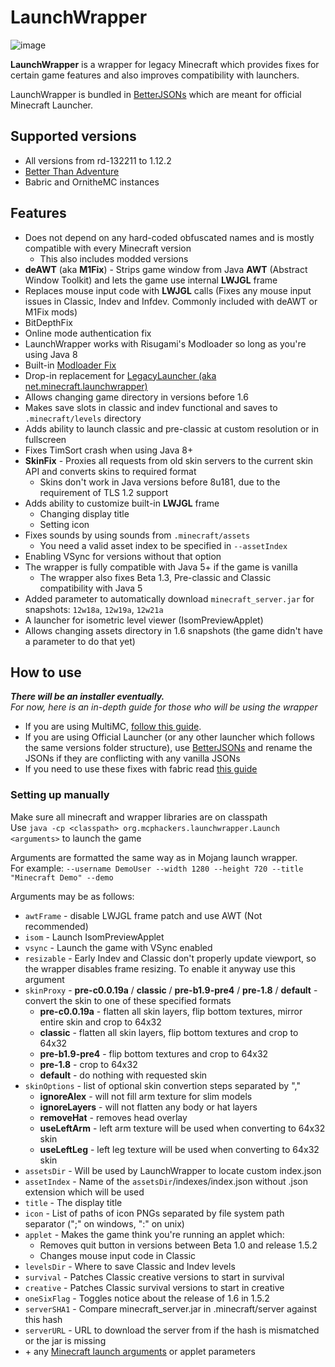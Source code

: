 # LaunchWrapper
![image](https://user-images.githubusercontent.com/68742864/227987160-03948674-48c2-4a69-b5b8-86793462f128.png)

**LaunchWrapper** is a wrapper for legacy Minecraft which provides fixes for certain game features and also improves compatibility with launchers.

LaunchWrapper is bundled in [BetterJSONs](https://github.com/MCPHackers/BetterJSONs) which are meant for official Minecraft Launcher.

## Supported versions
- All versions from rd-132211 to 1.12.2
- [Better Than Adventure](https://www.betterthanadventure.net/)
- Babric and OrnitheMC instances

## Features
- Does not depend on any hard-coded obfuscated names and is mostly compatible with every Minecraft version
	- This also includes modded versions
- **deAWT** (aka **M1Fix**) - Strips game window from Java **AWT** (Abstract Window Toolkit) and lets the game use internal **LWJGL** frame
- Replaces mouse input code with **LWJGL** calls (Fixes any mouse input issues in Classic, Indev and Infdev. Commonly included with deAWT or M1Fix mods)
- BitDepthFix
- Online mode authentication fix
- LaunchWrapper works with Risugami's Modloader so long as you're using Java 8
- Built-in [Modloader Fix](https://github.com/coffeenotfound/ModloaderFix-b1.7.3)
- Drop-in replacement for [LegacyLauncher (aka net.minecraft.launchwrapper)](https://github.com/Mojang/LegacyLauncher)
- Allows changing game directory in versions before 1.6
- Makes save slots in classic and indev functional and saves to `.minecraft/levels` directory
- Adds ability to launch classic and pre-classic at custom resolution or in fullscreen
- Fixes TimSort crash when using Java 8+
- **SkinFix** - Proxies all requests from old skin servers to the current skin API and converts skins to required format
	- Skins don't work in Java versions before 8u181, due to the requirement of TLS 1.2 support
- Adds ability to customize built-in **LWJGL** frame
	- Changing display title
	- Setting icon
- Fixes sounds by using sounds from `.minecraft/assets`
	- You need a valid asset index to be specified in `--assetIndex`
- Enabling VSync for versions without that option
- The wrapper is fully compatible with Java 5+ if the game is vanilla
	- The wrapper also fixes Beta 1.3, Pre-classic and Classic compatibility with Java 5
- Added parameter to automatically download `minecraft_server.jar` for snapshots: `12w18a`, `12w19a`, `12w21a`
- A launcher for isometric level viewer (IsomPreviewApplet)
- Allows changing assets directory in 1.6 snapshots (the game didn't have a parameter to do that yet)

## How to use
***There will be an installer eventually.***<br>
*For now, here is an in-depth guide for those who will be using the wrapper*

- If you are using MultiMC, [follow this guide](MultiMC.md).<br>
- If you are using Official Launcher (or any other launcher which follows the same versions folder structure), use [BetterJSONs](https://github.com/MCPHackers/BetterJSONs) and rename the JSONs if they are conflicting with any vanilla JSONs
- If you need to use these fixes with fabric read [this guide](launchwrapper-fabric/README.md)

### Setting up manually

Make sure all minecraft and wrapper libraries are on classpath<br>
Use `java -cp <classpath> org.mcphackers.launchwrapper.Launch <arguments>` to launch the game

Arguments are formatted the same way as in Mojang launch wrapper. <br>
For example: `--username DemoUser --width 1280 --height 720 --title "Minecraft Demo" --demo`

Arguments may be as follows:
- `awtFrame` - disable LWJGL frame patch and use AWT (Not recommended)
- `isom` - Launch IsomPreviewApplet
- `vsync` - Launch the game with VSync enabled
- `resizable` - Early Indev and Classic don't properly update viewport, so the wrapper disables frame resizing. To enable it anyway use this argument
- `skinProxy` - **pre-c0.0.19a** / **classic** / **pre-b1.9-pre4** / **pre-1.8** / **default** - convert the skin to one of these specified formats
	- **pre-c0.0.19a** - flatten all skin layers, flip bottom textures, mirror entire skin and crop to 64x32
	- **classic** - flatten all skin layers, flip bottom textures and crop to 64x32
	- **pre-b1.9-pre4** - flip bottom textures and crop to 64x32
	- **pre-1.8** - crop to 64x32
	- **default** - do nothing with requested skin
- `skinOptions` - list of optional skin convertion steps separated by ","
	- **ignoreAlex** - will not fill arm texture for slim models
	- **ignoreLayers** - will not flatten any body or hat layers
	- **removeHat** - removes head overlay
	- **useLeftArm** - left arm texture will be used when converting to 64x32 skin
	- **useLeftLeg** - left leg texture will be used when converting to 64x32 skin
- `assetsDir` - Will be used by LaunchWrapper to locate custom index.json
- `assetIndex` - Name of the `assetsDir`/indexes/index.json without .json extension which will be used
- `title` - The display title
- `icon` - List of paths of icon PNGs separated by file system path separator (";" on windows, ":" on unix)
- `applet` - Makes the game think you're running an applet which:
	- Removes quit button in versions between Beta 1.0 and release 1.5.2
	- Changes mouse input code in Classic
- `levelsDir` - Where to save Classic and Indev levels
- `survival` - Patches Classic creative versions to start in survival
- `creative` - Patches Classic survival versions to start in creative
- `oneSixFlag` - Toggles notice about the release of 1.6 in 1.5.2
- `serverSHA1` - Compare minecraft_server.jar in .minecraft/server against this hash
- `serverURL` - URL to download the server from if the hash is mismatched or the jar is missing
- \+ any [Minecraft launch arguments](https://wiki.vg/Launching_the_game#Game_Arguments) or applet parameters
